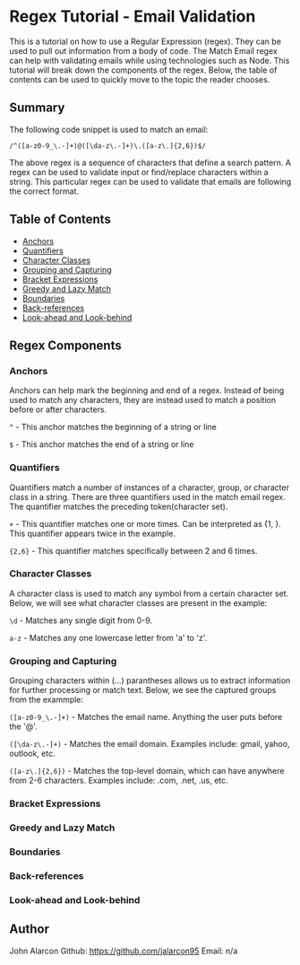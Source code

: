 # Regex Tutorial - Email Validation

This is a tutorial on how to use a Regular Expression (regex). They can be used to pull out information from a body of code. The Match Email regex can help with validating emails while using technologies such as Node. This tutorial will break down the components of the regex. Below, the table of contents can be used to quickly move to the topic the reader chooses.

## Summary

The following code snippet is used to match an email:

`/^([a-z0-9_\.-]+)@([\da-z\.-]+)\.([a-z\.]{2,6})$/`

The above regex is a sequence of characters that define a search pattern. A regex can be used to validate input or find/replace characters within a string. This particular regex can be used to validate that emails are following the correct format.

## Table of Contents

- [Anchors](#anchors)
- [Quantifiers](#quantifiers)
- [Character Classes](#character-classes)
- [Grouping and Capturing](#grouping-and-capturing)
- [Bracket Expressions](#bracket-expressions)
- [Greedy and Lazy Match](#greedy-and-lazy-match)
- [Boundaries](#boundaries)
- [Back-references](#back-references)
- [Look-ahead and Look-behind](#look-ahead-and-look-behind)

## Regex Components

### Anchors

Anchors can help mark the beginning and end of a regex. Instead of being used to match any characters, they are instead used to match a position before or after characters.

`^` - This anchor matches the beginning of a string or line

`$` - This anchor matches the end of a string or line 

### Quantifiers

Quantifiers match a number of instances of a character, group, or character class in a string. There are three quantifiers used in the match email regex. The quantifier matches the preceding token(character set).

`+` - This quantifier matches one or more times. Can be interpreted as {1, }. This quantifier appears twice in the example.

`{2,6}` - This quantifier matches specifically between 2 and 6 times. 

### Character Classes

A character class is used to match any symbol from a certain character set. Below, we will see what character classes are present in the example:

`\d` - Matches any single digit from 0-9. 

`a-z` - Matches any one lowercase letter from 'a' to 'z'.

### Grouping and Capturing

Grouping characters within (...) parantheses allows us to extract information for further processing or match text. Below, we see the captured groups from the exammple:

`([a-z0-9_\.-]+)` - Matches the email name. Anything the user puts before the '@'.

`([\da-z\.-]+)` - Matches the email domain. Examples include: gmail, yahoo, outlook, etc.

`([a-z\.]{2,6})` - Matches the top-level domain, which can have anywhere from 2-6 characters. Examples include: .com, .net, .us, etc.

### Bracket Expressions

### Greedy and Lazy Match

### Boundaries

### Back-references

### Look-ahead and Look-behind

## Author

John Alarcon Github: https://github.com/jalarcon95 Email: n/a

